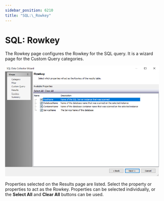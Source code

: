 ```yaml
---
sidebar_position: 6210
title: "SQL:\_Rowkey"
---
```


# SQL: Rowkey

The Rowkey page configures the Rowkey for the SQL query. It is a wizard page for the Custom Query categories.

![SQL Data Collector Wizard Rowkey Page](../../../../../../../static/images/AccessAnalyzer_12.0/Content/Resources/Images/EnterpriseAuditor/Admin/DataCollector/SQL/Rowkey.png "SQL Data Collector Wizard Rowkey Page")

Properties selected on the Results page are listed. Select the property or properties to act as the Rowkey. Properties can be selected individually, or the **Select All** and **Clear All** buttons can be used.